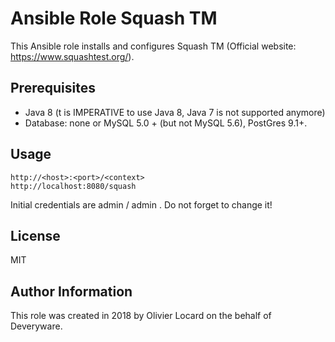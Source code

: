 # Ansible Role Squash TM

This Ansible role installs and configures Squash TM (Official website: https://www.squashtest.org/).

## Prerequisites

* Java 8 (t is IMPERATIVE to use Java 8, Java 7 is not supported anymore)
* Database: none or MySQL 5.0 + (but not MySQL 5.6), PostGres 9.1+.

## Usage

    http://<host>:<port>/<context>
    http://localhost:8080/squash

Initial credentials are admin / admin . Do not forget to change it!

## License

MIT

##  Author Information

This role was created in 2018 by Olivier Locard on the behalf of Deveryware.
